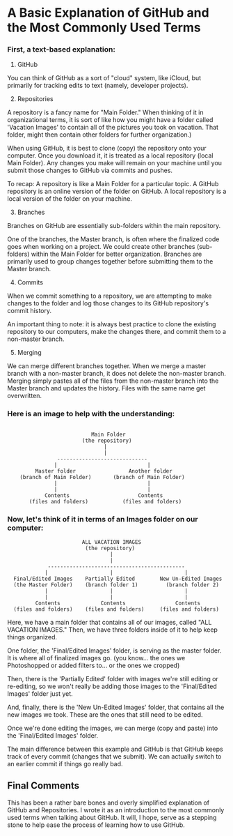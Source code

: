 # A Basic Explanation of GitHub and the Most Commonly Used Terms

### First, a text-based explanation:

1. GitHub

You can think of GitHub as a sort of "cloud" system, like iCloud, but primarily for tracking edits to text (namely, developer projects).

2. Repositories

A repository is a fancy name for "Main Folder." When thinking of it in organizational terms, it is sort of like how you might have a folder called 'Vacation Images' to contain all of the pictures you took on vacation. That folder, might then contain other folders for further organization.)

When using GitHub, it is best to clone (copy) the repository onto your computer. Once you download it, it is treated as a local repository (local Main Folder). Any changes you make will remain on your machine until you submit those changes to GitHub via commits and pushes.

To recap:
A repository is like a Main Folder for a particular topic.
A GitHub repository is an online version of the folder on GitHub.
A local repository is a local version of the folder on your machine.

3. Branches

Branches on GitHub are essentially sub-folders within the main repository.

One of the branches, the Master branch, is often where the finalized code goes when working on a project. We could create other branches (sub-folders) within the Main Folder for better organization. Branches are primarily used to group changes together before submitting them to the Master branch.

4. Commits

When we commit something to a repository, we are attempting to make changes to the folder and log those changes to its GitHub repository's commit history.

An important thing to note: it is always best practice to clone the existing repository to our computers, make the changes there, and commit them to a non-master branch.

5. Merging

We can merge different branches together. When we merge a master branch with a non-master branch, it does not delete the non-master branch. Merging simply pastes all of the files from the non-master branch into the Master branch and updates the history. Files with the same name get overwritten.

### Here is an image to help with the understanding:

```

                           Main Folder
                        (the repository)
                               |
                               |
                -----------------------------
               |                             |
         Master folder                 Another folder
    (branch of Main Folder)       (branch of Main Folder)
               |                             |
               |                             |
            Contents                      Contents
       (files and folders)           (files and folders)

```



### Now, let's think of it in terms of an Images folder on our computer:

```
                        ALL VACATION IMAGES
                         (the repository)
                                 |
                                 |
             --------------------------------------------
            |                    |                       |
  Final/Edited Images    Partially Edited        New Un-Edited Images
  (the Master Folder)    (branch folder 1)         (branch folder 2)
            |                    |                       |
            |                    |                       |
         Contents             Contents                Contents
  (files and folders)    (files and folders)     (files and folders)

  ```


Here, we have a main folder that contains all of our images, called "ALL VACATION IMAGES."
Then, we have three folders inside of it to help keep things organized.

One folder, the 'Final/Edited Images' folder, is serving as the master folder. It is where all of finalized images go. (you know... the ones we Photoshopped or added filters to... or the ones we cropped)

Then, there is the 'Partially Edited' folder with images we're still editing or re-editing, so we won't really be adding those images to the 'Final/Edited Images' folder just yet.

And, finally, there is the 'New Un-Edited Images' folder, that contains all the new images we took.
These are the ones that still need to be edited.

Once we're done editing the images, we can merge (copy and paste) into the 'Final/Edited Images' folder.

The main difference between this example and GitHub is that GitHub keeps track of every commit (changes that we submit). We can actually switch to an earlier commit if things go really bad.


## Final Comments

This has been a rather bare bones and overly simplified explanation of GitHub and Repositories. I wrote it as an introduction to the most commonly used terms when talking about GitHub. It will, I hope, serve as a stepping stone to help ease the process of learning how to use GitHub.
